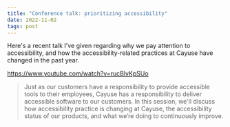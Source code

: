 ```yaml
---
title: "Conference talk: prioritizing accessibility"
date: 2022-11-02
tags: post
---
```


Here's a recent talk I've given regarding why we pay attention to accessibility, and how the accessibility-related practices at Cayuse have changed in the past year.

https://www.youtube.com/watch?v=rucBlvKpSUo

> Just as our customers have a responsibility to provide accessible tools to their employees, Cayuse has a responsibility to deliver accessible software to our customers. In this session, we'll discuss how accessibility practice is changing at Cayuse, the accessibility status of our products, and what we’re doing to continuously improve.
